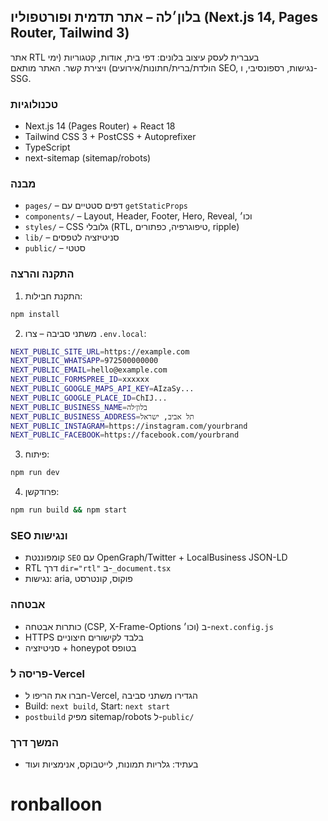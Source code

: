 ## בלון׳לה – אתר תדמית ופורטפוליו (Next.js 14, Pages Router, Tailwind 3)

אתר RTL בעברית לעסק עיצוב בלונים: דפי בית, אודות, קטגוריות (ימי הולדת/ברית/חתונות/אירועים) ויצירת קשר. האתר מותאם SEO, נגישות, רספונסיבי, ו-SSG.

### טכנולוגיות
- Next.js 14 (Pages Router) + React 18
- Tailwind CSS 3 + PostCSS + Autoprefixer
- TypeScript
- next-sitemap (sitemap/robots)

### מבנה
- `pages/` – דפים סטטיים עם `getStaticProps`
- `components/` – Layout, Header, Footer, Hero, Reveal, וכו׳
- `styles/` – CSS גלובלי (RTL, טיפוגרפיה, כפתורים, ripple)
- `lib/` – סניטיזציה לטפסים
- `public/` – סטטי

### התקנה והרצה
1. התקנת חבילות:
```bash
npm install
```
2. משתני סביבה – צרו `.env.local`:
```bash
NEXT_PUBLIC_SITE_URL=https://example.com
NEXT_PUBLIC_WHATSAPP=972500000000
NEXT_PUBLIC_EMAIL=hello@example.com
NEXT_PUBLIC_FORMSPREE_ID=xxxxxx
NEXT_PUBLIC_GOOGLE_MAPS_API_KEY=AIzaSy...
NEXT_PUBLIC_GOOGLE_PLACE_ID=ChIJ...
NEXT_PUBLIC_BUSINESS_NAME=בלון׳לה
NEXT_PUBLIC_BUSINESS_ADDRESS=תל אביב, ישראל
NEXT_PUBLIC_INSTAGRAM=https://instagram.com/yourbrand
NEXT_PUBLIC_FACEBOOK=https://facebook.com/yourbrand
```
3. פיתוח:
```bash
npm run dev
```
4. פרודקשן:
```bash
npm run build && npm start
```

### SEO ונגישות
- קומפוננטת `SEO` עם OpenGraph/Twitter + LocalBusiness JSON-LD
- RTL דרך `dir="rtl"` ב-`_document.tsx`
- נגישות: aria, פוקוס, קונטרסט

### אבטחה
- כותרות אבטחה (CSP, X-Frame-Options וכו׳) ב-`next.config.js`
- HTTPS בלבד לקישורים חיצוניים
- סניטיזציה + honeypot בטופס

### פריסה ל-Vercel
- חברו את הריפו ל-Vercel, הגדירו משתני סביבה
- Build: `next build`, Start: `next start`
- `postbuild` מפיק sitemap/robots ל-`public/`

### המשך דרך
- בעתיד: גלריות תמונות, לייטבוקס, אנימציות ועוד


# ronballoon
